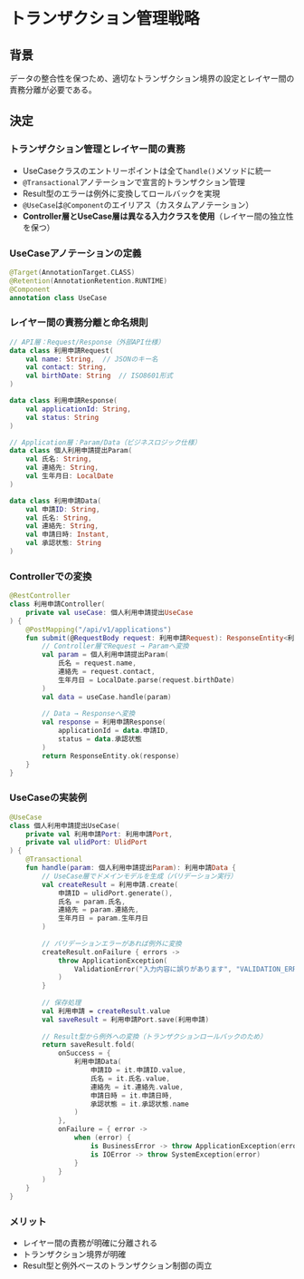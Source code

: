# トランザクション管理戦略

## 背景

データの整合性を保つため、適切なトランザクション境界の設定とレイヤー間の責務分離が必要である。

## 決定

### トランザクション管理とレイヤー間の責務

- UseCaseクラスのエントリーポイントは全て`handle()`メソッドに統一
- `@Transactional`アノテーションで宣言的トランザクション管理
- Result型のエラーは例外に変換してロールバックを実現
- `@UseCase`は`@Component`のエイリアス（カスタムアノテーション）
- **Controller層とUseCase層は異なる入力クラスを使用**（レイヤー間の独立性を保つ）

### UseCaseアノテーションの定義

```kotlin
@Target(AnnotationTarget.CLASS)
@Retention(AnnotationRetention.RUNTIME)
@Component
annotation class UseCase
```

### レイヤー間の責務分離と命名規則

```kotlin
// API層：Request/Response（外部API仕様）
data class 利用申請Request(
    val name: String,  // JSONのキー名
    val contact: String,
    val birthDate: String  // ISO8601形式
)

data class 利用申請Response(
    val applicationId: String,
    val status: String
)

// Application層：Param/Data（ビジネスロジック仕様）
data class 個人利用申請提出Param(
    val 氏名: String,
    val 連絡先: String,
    val 生年月日: LocalDate
)

data class 利用申請Data(
    val 申請ID: String,
    val 氏名: String,
    val 連絡先: String,
    val 申請日時: Instant,
    val 承認状態: String
)
```

### Controllerでの変換

```kotlin
@RestController
class 利用申請Controller(
    private val useCase: 個人利用申請提出UseCase
) {
    @PostMapping("/api/v1/applications")
    fun submit(@RequestBody request: 利用申請Request): ResponseEntity<利用申請Response> {
        // Controller層でRequest → Paramへ変換
        val param = 個人利用申請提出Param(
            氏名 = request.name,
            連絡先 = request.contact,
            生年月日 = LocalDate.parse(request.birthDate)
        )
        val data = useCase.handle(param)
        
        // Data → Responseへ変換
        val response = 利用申請Response(
            applicationId = data.申請ID,
            status = data.承認状態
        )
        return ResponseEntity.ok(response)
    }
}
```

### UseCaseの実装例

```kotlin
@UseCase
class 個人利用申請提出UseCase(
    private val 利用申請Port: 利用申請Port,
    private val ulidPort: UlidPort
) {
    @Transactional
    fun handle(param: 個人利用申請提出Param): 利用申請Data {
        // UseCase層でドメインモデルを生成（バリデーション実行）
        val createResult = 利用申請.create(
            申請ID = ulidPort.generate(),
            氏名 = param.氏名,
            連絡先 = param.連絡先,
            生年月日 = param.生年月日
        )
        
        // バリデーションエラーがあれば例外に変換
        createResult.onFailure { errors ->
            throw ApplicationException(
                ValidationError("入力内容に誤りがあります", "VALIDATION_ERROR", errors)
            )
        }
        
        // 保存処理
        val 利用申請 = createResult.value
        val saveResult = 利用申請Port.save(利用申請)
        
        // Result型から例外への変換（トランザクションロールバックのため）
        return saveResult.fold(
            onSuccess = { 
                利用申請Data(
                    申請ID = it.申請ID.value,
                    氏名 = it.氏名.value,
                    連絡先 = it.連絡先.value,
                    申請日時 = it.申請日時,
                    承認状態 = it.承認状態.name
                )
            },
            onFailure = { error ->
                when (error) {
                    is BusinessError -> throw ApplicationException(error)
                    is IOError -> throw SystemException(error)
                }
            }
        )
    }
}
```

### メリット

- レイヤー間の責務が明確に分離される
- トランザクション境界が明確
- Result型と例外ベースのトランザクション制御の両立